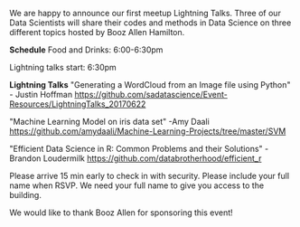 We are happy to announce our first meetup Lightning Talks. Three of our Data Scientists will share their codes and methods in Data Science on three different topics hosted by Booz Allen Hamilton. 

**Schedule**
Food and Drinks:  6:00-6:30pm 

Lightning talks start: 6:30pm

**Lightning Talks**
"Generating a WordCloud from an Image file using Python" - Justin Hoffman
https://github.com/sadatascience/Event-Resources/LightningTalks_20170622

"Machine Learning Model on iris data set" -Amy Daali
https://github.com/amydaali/Machine-Learning-Projects/tree/master/SVM

"Efficient Data Science in R: Common Problems and their Solutions" - Brandon Loudermilk
https://github.com/databrotherhood/efficient_r

Please arrive 15 min early to check in with security. Please include your full name when RSVP. We need your full name to give you access to the building. 

We would like to thank Booz Allen for sponsoring this event! 